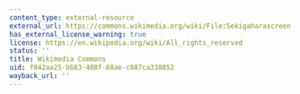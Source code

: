 ```yaml
---
content_type: external-resource
external_url: https://commons.wikimedia.org/wiki/File:Sekigaharascreen.jpg
has_external_license_warning: true
license: https://en.wikipedia.org/wiki/All_rights_reserved
status: ''
title: Wikimedia Commons
uid: f042aa25-b683-408f-88ae-c887ca338852
wayback_url: ''
---
```


